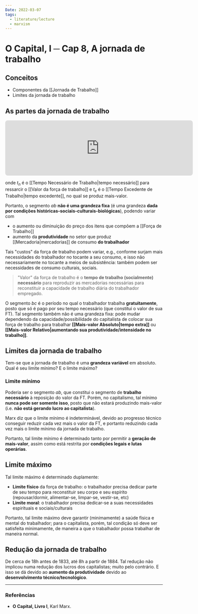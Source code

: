 ```yaml
---
Date: 2022-03-07
tags:
  - literature/lecture
  - marxism
---
```

# O Capital, I ─ Cap 8, A jornada de trabalho
## Conceitos
* Componentes da [[Jornada de Trabalho]]
* Limites da jornada de trabalho

## As partes da jornada de trabalho
<!-- https://q.uiver.app/?q=WzAsMyxbMCwwLCJhIl0sWzMsMCwiYiJdLFs3LDAsImMiXSxbMCwxLCJ0X24iLDAseyJzdHlsZSI6eyJoZWFkIjp7Im5hbWUiOiJub25lIn19fV0sWzEsMiwidF9lIiwwLHsic3R5bGUiOnsiaGVhZCI6eyJuYW1lIjoibm9uZSJ9fX1dXQ== --> <iframe class="quiver-embed" src="https://q.uiver.app/?q=WzAsMyxbMCwwLCJhIl0sWzMsMCwiYiJdLFs3LDAsImMiXSxbMCwxLCJ0X24iLDAseyJzdHlsZSI6eyJoZWFkIjp7Im5hbWUiOiJub25lIn19fV0sWzEsMiwidF9lIiwwLHsic3R5bGUiOnsiaGVhZCI6eyJuYW1lIjoibm9uZSJ9fX1dXQ==&embed" width="600" height="176" style="border-radius: 8px; border: none;"></iframe>
onde $t_n$ é o [[Tempo Necessário de Trabalho|tempo necessário]] para ressarcir o [[Valor da força de trabalho]]
e $t_e$ é o [[Tempo Excedente de Trabalho|tempo excedente]], no qual se produz mais-valor.

Portanto, o segmento $ab$ **não é uma grandeza fixa** (é uma grandeza **dada por condições históricas-sociais-culturais-biológicas**), podendo variar com
* o aumento ou diminuição do preço dos itens que compõem a [[Força de Trabalho]]
* aumento da **produtividade** no setor que produz [[Mercadoria|mercadorias]] de consumo **do trabalhador**

Tais "custos" da força de trabalho podem variar, e.g., conforme surjam mais necessidades do trabalhador no tocante a seu consumo, e isso não necessariamente no tocante a meios de subsistência: também podem ser necessidades de consumo culturais, sociais.

> "Valor" da força de trabalho é o **tempo de trabalho (socialmente) necessário** para reproduzir as mercadorias necessárias para reconstituir a capacidade de trabalho diária do trabalhador empregado. 

O segmento $bc$ é o período no qual o trabalhador trabalha **gratuitamente**, posto que só é pago por seu tempo necessário (que constitui o valor de sua FT). Tal segmento também não é uma grandeza fixa: pode mudar dependendo da capacidade/possibilidade do capitalista de colocar sua força de trabalho para trabalhar **[[Mais-valor Absoluto|tempo extra]]** ou **[[Mais-valor Relativo|aumentando sua produtividade/intensidade no trabalho]]**. 

## Limites da jornada de trabalho
Tem-se que a jornada de trabalho é uma **grandeza variável** em absoluto. Qual é seu limite mínimo? E o limite máximo?

### Limite mínimo
Poderia ser o segmento $ab$, que constitui o segmento de **trabalho necessário** à reposição do valor da FT. Porém, no capitalismo, tal mínimo **nunca pode ser somente isso**, posto que não estará produzindo mais-valor (i.e. **não está gerando lucro ao capitalista**).

Marx diz que o limite mínimo é indeterminável, devido ao progresso técnico conseguir reduzir cada vez mais o valor da FT, e portanto reduzindo cada vez mais o limite mínimo da jornada de trabalho.

Portanto, tal limite mínimo é determinado tanto por permitir a **geração de mais-valor**, assim como está restrita por **condições legais e lutas operárias**.

## Limite máximo
Tal limite máximo é determinado duplamente:
* **Limite físico** da força de trabalho: o trabalhador precisa dedicar parte de seu tempo para reconstituir seu corpo e seu espírito (repousar/dormir, alimentar-se, limpar-se, vestir-se, etc)
* **Limite moral**: o trabalhador precisa dedicar-se a suas necessidades espirituais e sociais/culturais

Portanto, tal limite máximo deve garantir (minimamente) a saúde física e mental do trabalhador; para o capitalista, porém, tal condição só deve ser satisfeita minimamente, de maneira a que o trabalhador possa trabalhar de maneira normal.

## Redução da jornada de trabalho
De cerca de 18h antes de 1833, até 8h a partir de 1884. Tal redução não implicou numa redução dos lucros dos capitalistas; muito pelo contrário. E isso se dá devido ao **aumento da produtividade** devido ao **desenvolvimento técnico/tecnológico**.


---
### Referências
- **O Capital, Livro I**, Karl Marx.